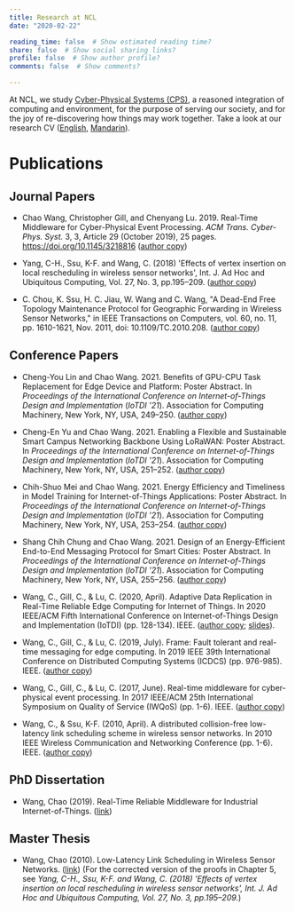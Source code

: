 ```yaml
---
title: Research at NCL
date: "2020-02-22"

reading_time: false  # Show estimated reading time?
share: false  # Show social sharing links?
profile: false  # Show author profile?
comments: false  # Show comments?

---
```

At NCL, we study [Cyber-Physical Systems (CPS)](https://en.wikipedia.org/wiki/Cyber-physical_system), a reasoned integration of computing and environment, for the purpose of serving our society, and for the joy of re-discovering how things may work together. Take a look at our research CV ([English](NCL_intro_english.pdf), [Mandarin](NCL_intro_mandarin.pdf)).

# Publications

## Journal Papers

* Chao Wang, Christopher Gill, and Chenyang Lu. 2019. Real-Time Middleware for Cyber-Physical Event Processing. _ACM Trans. Cyber-Phys. Syst._ 3, 3, Article 29 (October 2019), 25 pages. https://doi.org/10.1145/3218816 ([author copy](tcps19.pdf))  
 
* Yang, C-H., Ssu, K-F. and Wang, C. (2018) 'Effects of vertex insertion on local rescheduling in wireless sensor networks', Int. J. Ad Hoc and Ubiquitous Computing, Vol. 27, No. 3, pp.195–209. ([author copy](ijahuc18.pdf))
   
* C. Chou, K. Ssu, H. C. Jiau, W. Wang and C. Wang, "A Dead-End Free Topology Maintenance Protocol for Geographic Forwarding in Wireless Sensor Networks," in IEEE Transactions on Computers, vol. 60, no. 11, pp. 1610-1621, Nov. 2011, doi: 10.1109/TC.2010.208. ([author copy](tc11.pdf))
   
## Conference Papers

* Cheng-You Lin and Chao Wang. 2021. Benefits of GPU-CPU Task Replacement for Edge Device and Platform: Poster Abstract. In <i>Proceedings of the International Conference on Internet-of-Things Design and Implementation</i> (<i>IoTDI '21</i>). Association for Computing Machinery, New York, NY, USA, 249–250. ([author copy](iotdi21posters-final2.pdf))
   
* Cheng-En Yu and Chao Wang. 2021. Enabling a Flexible and Sustainable Smart Campus Networking Backbone Using LoRaWAN: Poster Abstract. In <i>Proceedings of the International Conference on Internet-of-Things Design and Implementation</i> (<i>IoTDI '21</i>). Association for Computing Machinery, New York, NY, USA, 251–252. ([author copy](iotdi21posters-final3.pdf))

* Chih-Shuo Mei and Chao Wang. 2021. Energy Efficiency and Timeliness in Model Training for Internet-of-Things Applications: Poster Abstract. In <i>Proceedings of the International Conference on Internet-of-Things Design and Implementation</i> (<i>IoTDI '21</i>). Association for Computing Machinery, New York, NY, USA, 253–254. ([author copy](iotdi21posters-final4.pdf))

* Shang Chih Chung and Chao Wang. 2021. Design of an Energy-Efficient End-to-End Messaging Protocol for Smart Cities: Poster Abstract. In <i>Proceedings of the International Conference on Internet-of-Things Design and Implementation</i> (<i>IoTDI '21</i>). Association for Computing Machinery, New York, NY, USA, 255–256. ([author copy](iotdi21posters-final5.pdf))

* Wang, C., Gill, C., & Lu, C. (2020, April). Adaptive Data Replication in Real-Time Reliable Edge Computing for Internet of Things. In 2020 IEEE/ACM Fifth International Conference on Internet-of-Things Design and Implementation (IoTDI) (pp. 128-134). IEEE. ([author copy](iotdi20.pdf); [slides](iotdi20-arrec-presentation.pdf)).

* Wang, C., Gill, C., & Lu, C. (2019, July). Frame: Fault tolerant and real-time messaging for edge computing. In 2019 IEEE 39th International Conference on Distributed Computing Systems (ICDCS) (pp. 976-985). IEEE. ([author copy](icdcs19.pdf))

* Wang, C., Gill, C., & Lu, C. (2017, June). Real-time middleware for cyber-physical event processing. In 2017 IEEE/ACM 25th International Symposium on Quality of Service (IWQoS) (pp. 1-6). IEEE. ([author copy](iwqos17.pdf))

* Wang, C., & Ssu, K-F. (2010, April). A distributed collision-free low-latency link scheduling scheme in wireless sensor networks. In 2010 IEEE Wireless Communication and Networking Conference (pp. 1-6). IEEE. ([author copy](wcnc10.pdf))

## PhD Dissertation
* Wang, Chao (2019). Real-Time Reliable Middleware for Industrial Internet-of-Things. ([link](https://openscholarship.wustl.edu/eng_etds/459/))

## Master Thesis
* Wang, Chao (2010). Low-Latency Link Scheduling in Wireless Sensor Networks. ([link](http://etds.lib.ncku.edu.tw/etdservice/view_metadata?etdun=U0026-0607201000151100)) (For the corrected version of the proofs in Chapter 5, see _Yang, C-H., Ssu, K-F. and Wang, C. (2018) 'Effects of vertex insertion on local rescheduling in wireless sensor networks', Int. J. Ad Hoc and Ubiquitous Computing, Vol. 27, No. 3, pp.195–209._)

